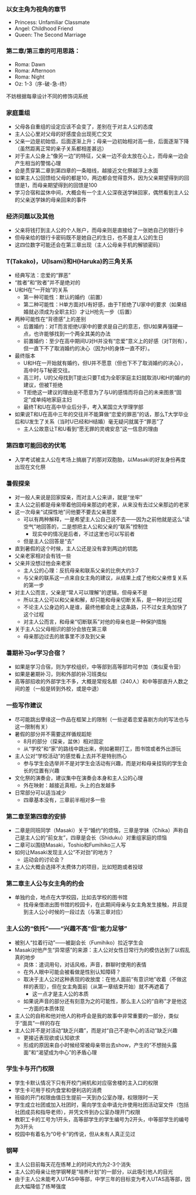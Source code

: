 ### 以女主角为视角的章节

* Princess: Unfamiliar Classmate
* Angel: Childhood Friend
* Queen: The Second Marriage

### 第二章/第三章的可用思路：

* Roma: Dawn
* Roma: Afternoon
* Roma: Night
* Oz: 1-3（序-破-急-终）

不妨根据每章设计不同的修饰词系统

### 家庭重组

* 父母各自重组的设定应该不会变了，差别在于对主人公的态度
* 主人公心里对父母的好感度会出现死亡交叉
* 父亲一边是初始低，后面逐渐上升；母亲一边初始相对高一些，后面逐渐下降（虽然距离正常的亲子关系都相差甚远）
* 对于主人公身上“像另一边”的特征，父亲一边不会太放在心上，而母亲一边会产生相当的警惕心理
* 会是贯穿第二章到第四章的一条暗线，越接近文化祭越浮上水面
* 如果主人公回馈给父母的都是10，两边都会觉得意外，因为父亲期望得到的回馈是1，而母亲期望得到的回馈是100
* 学习合宿和盆休中间，大概会有一个主人公深夜送学妹回家，偶然看到主人公的父亲送学妹的母亲回来的事件

### 经济问题以及其他

* 父亲将钱打到主人公的个人账户，而母亲则是直接给了一张她自己的银行卡
* 但母亲给的银行卡密码既不是她自己的生日，也不是主人公的生日
* 这四位数字可能还会在第三章出现（主人公母亲手机的解锁密码）

### T(Takako)，U(Isami)和H(Haruka)的三角关系

* 经典写法：恋爱的“罪恶”
* “胜者”和“败者”并不是绝对的
* U和H在“一开始”的关系
    * 第一种可能性：默认的婚约（前置）
    * 第二种可能性：H单方面对U有好感，由于T拒绝了U家中的要求（如果结婚就必须成为全职主妇）才让H抢先一步（后置）
* 两种可能性在“背德感”上的差别
    * 后置婚约：对T而言拒绝U家中的要求是自己的意志，但U如果再强硬一点，也许能够找到一个两全其美的办法
    * 前置婚约：至少在高中期间U对H并没有“恋爱”意义上的好感（对T则有），但一直下不了取消婚约的决心（因为H的身体一直不好）。
* 最终版本
    * U和H在一开始就有婚约，但U并不愿意（但也下不了取消婚约的决心），高中时与T秘密交往。
    * 高三时，U的父母找到T提出只要T成为全职家庭主妇就取消U和H的婚约的建议，但被T拒绝
    * T拒绝这一建议的理由是不愿意为了与U的感情而将自己的未来图景“固定”成单纯地家庭主妇
    * 最终T和U在高中毕业后分手，考入某国立大学理学部
* 如果说T和U在高中三年的交往并不能算做“恋爱的罪恶”的话，那么T大学毕业后和U发生了关系（当时U已经和H结婚）毫无疑问就属于“罪恶”了
    * 主人公故意让T和U看到“愿无罪的灵魂安息”这一信息的理由

### 第四章可能回收的伏笔

* 入学考试被主人公在考场上搞崩了的那对双胞胎，以Masaki的好友身份再度出现在文化祭

### 暑假探亲

* 对一般人来说是回家探亲，而对主人公来讲，就是“坐牢”
* 主人公之前都是母亲带着他回母亲那边的老家，从来没有去过父亲那边的老家
* 这一次母亲“试探性地”问他要不要去父亲那里
  * 可以有两种解释，一是希望主人公自己说不去——因为之前他就是这么“读空气”地回答的，二是想把主人公和父亲的“联系”控制住
    * 现实中的情况是后者，不过这里也可以写前者
  * 但是主人公回答是“去”
* 直到暑假的这个时候，主人公还是没有拿到两边的钥匙
* 父亲老家相对会有钱一些
* 父亲并没想过他会来老家
  * 主人公的心理：反抗母亲和联系父亲的比例大约3:7
  * 与父亲的联系这一点来自女主角的建议，从结果上成了他和父亲修复关系的第一步
* 对主人公而言，父亲是“常人可以理解”的逻辑，但母亲不是
  * 所以主人公可以和父亲和解，却只能和母亲切断关系，是一种对比过程
  * 不论主人公身边的人是谁，最终他都会走上这条路，只不过女主角加快了这个过程
  * 对主人公而言，和母亲“切断联系”对他的母亲也是一种保护措施
* 关于主人公父母相识的部分会放在第三章
  * 母亲那边过去的故事里不涉及到父亲

### 暑期补习or学习合宿？

* 如果是学习合宿，则为学校组织，中等部到高等部均可参加（类似夏令营）
* 如果是暑期补习，则和外部的补习班类似
* 高等部招收的外部学生不多，大概是常规名额（240人）和中等部直升人数之间的差（一般是转到外校，或是中退）

### 一些写作建议

* 尽可能跳出孽缘这一作品在框架上的限制（一些逆着恋爱喜剧方向的写法也与这一限制有关）
* 暑假的部分并不需要这样循规蹈矩
  * 8月的部分（探亲，盆休）相对固定
  * 从“学校”和“家”的路线中跳出来，例如暑期打工，图书馆或者外出游玩
* 主人公对“学校活动”的感觉看上去并不是特别热心
  * 参与学生会选举并不是对学生会活动有兴趣，而是对和母亲挂钩的学生会长的位置有兴趣
* 文化祭的演奏会，建议集中在演奏会本身和主人公的心理
  * 外在映射：越接近真相，头上的白发越多
* 日常部分可以适当减少
  * 四章基本没有，三章前半相对多一些

### 第二章至第四章的安排

* 二章是同班同学（Masaki）关于“婚约”的烦恼，三章是学妹（Chika）声称自己是主人公的“前女友”，四章是会长（Shiduku）对重组家庭的烦恼
* 二章可以围绕Masaki，Toshio和Fumihiko三人写
* 如何让Masaki发现主人公“不对劲”的地方？
  * 运动会的讨论会？
* 主人公大概会选择不太费体力的项目，比如短跑或者投球

### 第二章主人公与女主角的约会

* 单独约会，地点在大学校园，比如去学校的图书馆
  * 找母亲借进出图书馆的校园卡，在此期间母亲与女主角发生接触，并且提到主人公小时候的一段过去（与第三章对应）

### 主人公的“依托”——“兴趣不高”但“能力足够”

* 被别人“拉着行动”——被副会长（Fumihiko）拉近学生会
* Masaki对他产生“异常感”的来源：主人公对女性日常行为的模仿达到了以假乱真的地步
  * 具体：遣词用句，对话风格，声音，群聊时使用的表情
  * 在外人眼中可能会被看做是性别认知障碍？
  * 取决于主人公对这种表现的收放度：在他人面前“有意识地”收着（不做这样的表现），但在女主角面前（从第一章结束开始）就不再遮着了
    * 这一点才是主人公的本质
  * 如果说声音的部分还有刻意为之的可能性，那么主人公的“自称”才是他这一方面的本质体现
* 主人公的自称和他对他人的称呼会是我的故事中非常重要的一部分，类似于“面具”一样的存在
* 主人公并不是对活动“缺乏兴趣”，而是对“自己不是中心的活动”缺乏兴趣
  * 更接近表现欲或认知欲求
  * 形成的原因来自小时候经常被母亲带出去show，产生的“不想抛头露面”和“渴望成为中心”的矛盾心理

### 学生卡与开门权限

* 学生卡默认情况下只有开校门闸机和对应宿舍楼的主入口的权限
* 学生卡可用于校内食堂和便利店的消费
* 班级的开门权限由值日生提前一天到办公室办理，权限限时一天
* 学生成立社团或加入社团时，需向学生会申请允许使用社团活动室文件（包括社团成员和指导老师），并凭文件到办公室办理开门权限
* 教职工卡的工号为1开头，高等部学生的学生编号为2开头，中等部学生的编号为3开头
* 校园中有着名为“0号卡”的传说，但从未有人真正见过


### 钢琴

* 主人公目前每天花在练琴上的时间大约为2-3个消失
* 主人公的母亲让他学钢琴是“培养计划”的一部分，以此吸引他人的目光
* 由于主人公未能考入UTAS中等部，中学三年的目标变为考入UTAS高等部，因此大幅降低了练琴强度
